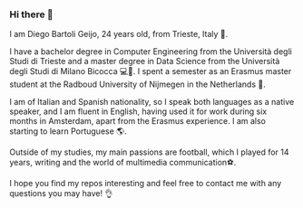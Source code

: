 ### Hi there 👋

I am Diego Bartoli Geijo, 24 years old, from Trieste, Italy 🏡.

I have a bachelor degree in Computer Engineering from the Università degli Studi di Trieste and a master degree in Data Science from the Università degli Studi di Milano Bicocca 💻🧮.
I spent a semester as an Erasmus master student at the Radboud University of Nijmegen in the Netherlands 📝. 

I am of Italian and Spanish nationality, so I speak both languages as a native speaker, and I am fluent in English, having used it for work during six months in Amsterdam, apart from the Erasmus experience.
I am also starting to learn Portuguese 🌎. 

Outside of my studies, my main passions are football, which I played for 14 years, writing and the world of multimedia communication⚽. 

I hope you find my repos interesting and feel free to contact me with any questions you may have! 👌
